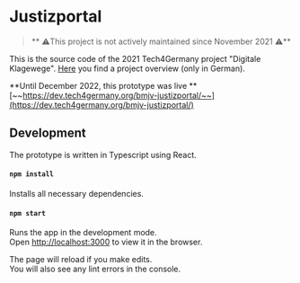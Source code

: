 # Justizportal

> ** ⚠️This project is not actively maintained since November 2021 ⚠️**

This is the source code of the 2021 Tech4Germany project "Digitale Klagewege". [Here](https://tech.4germany.org/project/digitale-klagewege-bmjv/) you find a project overview (only in German).

**Until December 2022, this prototype was live **
[~~https://dev.tech4germany.org/bmjv-justizportal/~~](https://dev.tech4germany.org/bmjv-justizportal/)

## Development

The prototype is written in Typescript using React.

#### `npm install`

Installs all necessary dependencies.

#### `npm start`

Runs the app in the development mode.<br /> Open
[http://localhost:3000](http://localhost:3000) to view it in the browser.

The page will reload if you make edits.<br /> You will also see any lint errors
in the console.
